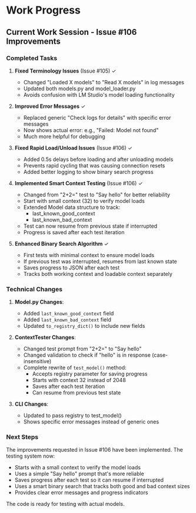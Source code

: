 # Work Progress

## Current Work Session - Issue #106 Improvements

### Completed Tasks

1. **Fixed Terminology Issues** (Issue #105) ✓
   - Changed "Loaded X models" to "Read X models" in log messages
   - Updated both models.py and model_loader.py
   - Avoids confusion with LM Studio's model loading functionality

2. **Improved Error Messages** ✓
   - Replaced generic "Check logs for details" with specific error messages
   - Now shows actual error: e.g., "Failed: Model not found"
   - Much more helpful for debugging

3. **Fixed Rapid Load/Unload Issues** (Issue #106) ✓
   - Added 0.5s delays before loading and after unloading models
   - Prevents rapid cycling that was causing connection resets
   - Added better logging to show binary search progress

4. **Implemented Smart Context Testing** (Issue #106) ✓
   - Changed from "2+2=" test to "Say hello" for better reliability
   - Start with small context (32) to verify model loads
   - Extended Model data structure to track:
     - last_known_good_context
     - last_known_bad_context
   - Test can now resume from previous state if interrupted
   - Progress is saved after each test iteration

5. **Enhanced Binary Search Algorithm** ✓
   - First tests with minimal context to ensure model loads
   - If previous test was interrupted, resumes from last known state
   - Saves progress to JSON after each test
   - Tracks both working context and loadable context separately

### Technical Changes

1. **Model.py Changes**:
   - Added `last_known_good_context` field
   - Added `last_known_bad_context` field
   - Updated `to_registry_dict()` to include new fields

2. **ContextTester Changes**:
   - Changed test prompt from "2+2=" to "Say hello"
   - Changed validation to check if "hello" is in response (case-insensitive)
   - Complete rewrite of `test_model()` method:
     - Accepts registry parameter for saving progress
     - Starts with context 32 instead of 2048
     - Saves after each test iteration
     - Can resume from previous test state

3. **CLI Changes**:
   - Updated to pass registry to test_model()
   - Shows specific error messages instead of generic ones

### Next Steps

The improvements requested in Issue #106 have been implemented. The testing system now:
- Starts with a small context to verify the model loads
- Uses a simple "Say hello" prompt that's more reliable
- Saves progress after each test so it can resume if interrupted
- Uses a smart binary search that tracks both good and bad context sizes
- Provides clear error messages and progress indicators

The code is ready for testing with actual models.